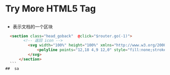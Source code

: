 # Try More HTML5 Tag

## <section>
  * 表示文档的一个区块
  ```html
    <section class="head_goback"  @click="$router.go(-1)">
          <!-- 返回 icon -->
            <svg width="100%" height="100%" xmlns="http://www.w3.org/2000/svg" version="1.1">
                <polyline points="12,18 4,9 12,0" style="fill:none;stroke:rgb(255,255,255);stroke-width:2"/>
            </svg>
        </section>
    ```
##  sa 